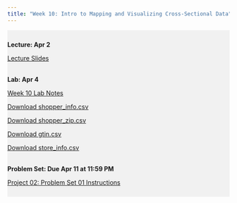 ```yaml
---
title: "Week 10: Intro to Mapping and Visualizing Cross-Sectional Data"
---
```


<div style="background-color:rgba(0, 0, 0, 0.0470588); text-align:left; vertical-align: middle; padding:10px 0;">

<b>Lecture: Apr 2</b> <br>

<a  href="/materials/unit_02/week_02/lecture_02_week_02.html" target="_blank">Lecture Slides</a> <br> <br>


<b>Lab: Apr 4</b> <br>

<a  href="/materials/unit_02/week_02/lab_02_week_02.html" target="_blank">Week 10 Lab Notes</a> <br> 

<a  href="/materials/unit_02/inputs/shopper_info.csv" download>Download shopper_info.csv</a> <br>

<a  href="/materials/unit_02/inputs/shopper_zip.csv" download>Download shopper_zip.csv</a> <br>

<a  href="/materials/unit_02/inputs/gtin.csv" download>Download gtin.csv</a> <br>

<a  href="/materials/unit_02/inputs/store_info.csv" download>Download store_info.csv</a> <br><br>

<b>Problem Set: Due Apr 11 at 11:59 PM</b> <br>

<a  href="/materials/unit_02/week_02/ps_02_week_02.html" target="_blank">Project 02: Problem Set 01 Instructions</a> <br> 

</div>

<br> 
